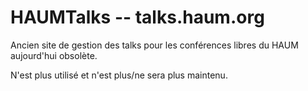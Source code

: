 # HAUMTalks -- talks.haum.org

Ancien site de gestion des talks pour les conférences libres du HAUM aujourd'hui obsolète.

N'est plus utilisé et n'est plus/ne sera plus maintenu.
